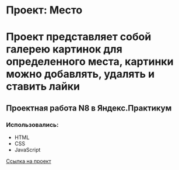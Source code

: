 # Проект: Место
# Проект представляет собой галерею картинок для определенного места, картинки можно добавлять, удалять и ставить лайки

## Проектная работа N8 в Яндекс.Практикум

### Использовались:
* HTML
* CSS
* JavaScript

[Ссылка на проект](https://etelo.github.io/mesto/index.html)





